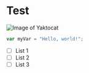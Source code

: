 # Test
![Image of Yaktocat](https://octodex.github.com/images/yaktocat.png)
``` javascript
var myVar = "Hello, world!";
```
- [ ] List 1
- [ ] List 2
- [ ] List 3
